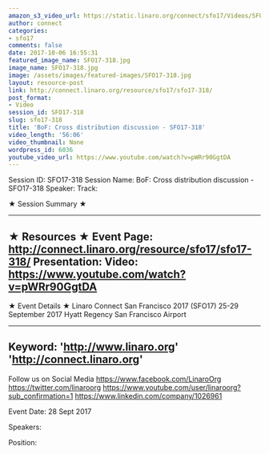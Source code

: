 ```yaml
---
amazon_s3_video_url: https://static.linaro.org/connect/sfo17/Videos/SFO17-318%20BoF%20%20Cross%20distribution%20discussion.mp4
author: connect
categories:
- sfo17
comments: false
date: 2017-10-06 16:55:31
featured_image_name: SFO17-318.jpg
image_name: SFO17-318.jpg
image: /assets/images/featured-images/SFO17-318.jpg
layout: resource-post
link: http://connect.linaro.org/resource/sfo17/sfo17-318/
post_format:
- Video
session_id: SFO17-318
slug: sfo17-318
title: 'BoF: Cross distribution discussion - SFO17-318'
video_length: '56:06'
video_thumbnail: None
wordpress_id: 6036
youtube_video_url: https://www.youtube.com/watch?v=pWRr90GgtDA
---
```


Session ID: SFO17-318
Session Name: BoF: Cross distribution discussion - SFO17-318
Speaker:
Track:


★ Session Summary ★

---------------------------------------------------
★ Resources ★
Event Page: http://connect.linaro.org/resource/sfo17/sfo17-318/
Presentation:
Video: https://www.youtube.com/watch?v=pWRr90GgtDA
 ---------------------------------------------------

★ Event Details ★
Linaro Connect San Francisco 2017 (SFO17)
25-29 September 2017
Hyatt Regency San Francisco Airport

---------------------------------------------------
Keyword:
'http://www.linaro.org'
'http://connect.linaro.org'
---------------------------------------------------
Follow us on Social Media
https://www.facebook.com/LinaroOrg
https://twitter.com/linaroorg
https://www.youtube.com/user/linaroorg?sub_confirmation=1
https://www.linkedin.com/company/1026961

Event Date: 28 Sept 2017

Speakers: 

Position:
